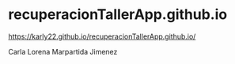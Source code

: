# recuperacionTallerApp.github.io

https://karly22.github.io/recuperacionTallerApp.github.io/

Carla Lorena Marpartida Jimenez